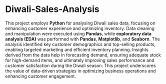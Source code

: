 # Diwali-Sales-Analysis
This project employs **Python** for analysing Diwali sales data, focusing on enhancing customer experience and optimizing inventory. Data cleaning and manipulation were executed using **Pandas**, while **exploratory data analysis (EDA)** was performed with **Pandas**, **Matplotlib**, and **Seaborn**. The analysis identified key customer demographics and top-selling products, enabling targeted marketing and efficient inventory planning. Insights derived from the data help in forecasting demand, ensuring adequate stock for high-demand items, and ultimately improving sales performance and customer satisfaction during the Diwali season. This project underscores the value of data-driven strategies in optimizing business operations and enhancing customer engagement.
